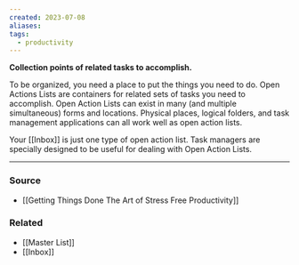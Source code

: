 ```yaml
---
created: 2023-07-08
aliases: 
tags:
  - productivity
---
```

**Collection points of related tasks to accomplish.**

To be organized, you need a place to put the things you need to do. Open Actions Lists are containers for related sets of tasks you need to accomplish. Open Action Lists can exist in many (and multiple simultaneous) forms and locations. Physical places, logical folders, and task management applications can all work well as open action lists.

Your [[Inbox]] is just one type of open action list. Task managers are specially designed to be useful for dealing with Open Action Lists.

---

### Source
- [[Getting Things Done The Art of Stress Free Productivity]]

### Related
- [[Master List]]
- [[Inbox]]